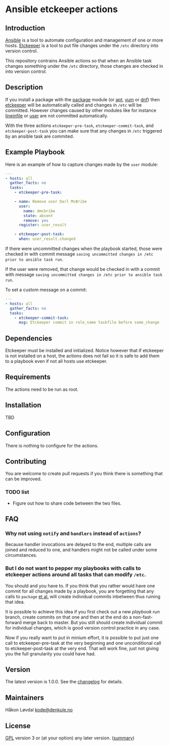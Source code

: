 
# Ansible etckeeper actions

## Introduction

[Ansible](http://ansible.com) is a tool to automate configuration and management of one or more hosts. [Etckeeper](https://etckeeper.branchable.com/) is a tool to put file changes under the `/etc` directory into version control.

This repository contrains Ansible actions so that when an Ansible task changes something
under the `/etc` directory, those changes are checked in into version control.

## Description

If you install a package with the
[package](https://docs.ansible.com/ansible/latest/modules/package_module.html) module
(or
[apt](https://docs.ansible.com/ansible/latest/modules/apt_module.html),
[yum](https://docs.ansible.com/ansible/latest/modules/yum_module.html)
or
[dnf](https://docs.ansible.com/ansible/latest/modules/dnf_module.html))
then
[etckeeper](https://etckeeper.branchable.com/)
will be automatically called and changes in `/etc` will be committed.
However changes caused by other modules like for instance
[lineinfile](https://docs.ansible.com/ansible/latest/modules/lineinfile_module.html)
or
[user](https://docs.ansible.com/ansible/latest/modules/user_module.html)
are not committed automatically.

With the three actions `etckeeper-pre-task`, `etckeeper-commit-task`, and `etckeeper-post-task` you can
make sure that any changes in `/etc` triggered by an ansible task are commited.


## Example Playbook

Here is an example of how to capture changes made by the `user` module:

```yaml
---
- hosts: all
  gather_facts: no
  tasks:
    - etckeeper-pre-task:

    - name: Remove user Darl McBribe
      user:
        name: dmcbribe
        state: absent
        remove: yes
      register: user_result

    - etckeeper-post-task:
      when: user_result.changed
```

If there were uncommitted changes when the playbook started, those were checked in
with commit message `saving uncommitted changes in /etc prior to ansible task run`.

If the user were removed, that change would be checked in with a commit with message
`saving uncommitted changes in /etc prior to ansible task run`.

To set a custom message on a commit:
```yaml
---
- hosts: all
  gather_facts: no
  tasks:
    - etckeeper-commit-task:
      msg: Etckeeper commit in role_name taskfile before some_change
```


## Dependencies

Etckeeper must be installed and initialized. Notice however that if etckeeper is not
installed on a host, the actions does not fail so it is safe to add them to
a playbook even if not all hosts use etckeeper.

## Requirements

The actions need to be run as root.

## Installation

TBD

## Configuration

There is nothing to configure for the actions.

## Contributing

You are welcome to create pull requests if you think there is something that can be
improved.

### TODO list

* Figure out how to share code between the two files.

## FAQ

### Why not using `notify` and `handlers` instead of `actions`?

Because handler invocations are delayed to the end, multiple calls are joined and
reduced to one, and handlers might not be called under some circumstances.

### But I do not want to pepper my playbooks with calls to etckeeper actions around all tasks that can modify `/etc`.

You should and you have to. If you think that you rather would have one commit for
all changes made by a playbook, you are forgetting that any calls to `package`
[et al.](https://en.wiktionary.org/wiki/et_al.#English) will create individual
commits inbetween thus ruining that idea.

It is possible to achieve this idea if you first check out a new *playbook run* branch,
create commits on that one and then at the end do a non-fast-forward merge back to master.
But you still should create individual commit for individual changes,
which is good version control practice in any case.

Now if you really want to put in minium effort, it is possible to put just one call
to etckeeper-pre-task at the very beginning and one unconditional call to
etckeeper-post-task at the very end. That will work fine, just not giving
you the full granularity you could have had.

## Version

The latest version is 1.0.0. See the [changelog](./CHANGELOG.md) for details.

## Maintainers

Håkon Løvdal <kode@denkule.no>

## License

[GPL](LICENSE.txt) version 3 or (at your option) any later version. ([summary](https://tldrlegal.com/l/gpl-3.0))
